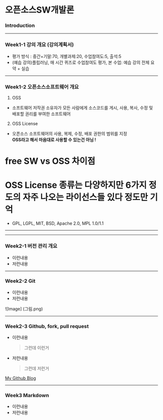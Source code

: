 # **오픈소스SW개발론**

### Introduction

-------------
### Week1-1 강의 개요 (강의계획서)
* 평가 방식 : 중간+기말:70, 개별과제:20, 수업참여도:5, 출석:5
* (예습 강의)플립러닝, 매 시간 퀴즈로 수업참여도 평가, 본 수업: 예습 강의 전체 요약 + 실습 
-------------
### Week1-2 오픈소스소프트웨어 개요
1. OSS
* 소프트웨어 저작권 소유자가 모든 사람에게 소스코드를 게시, 사용, 복사, 수정 및 배포할 권리를 부여한 소프트웨어
2. OSS License 
* 오픈소스 소프트웨어의 사용, 복제, 수정, 배포 권한의 범위를 지정   
**OSS라고 해서 마음대로 사용할 수 있는건 아님 !**

# free SW vs OSS 차이점 #


OSS License 종류는 다양하지만 6가지 정도의 자주 나오는 라이선스들 있다 정도만 기억
=================================================================
- GPL, LGPL, MIT, BSD, Apache 2.0, MPL 1.0/1.1
---

-------------
### Week2-1 버전 관리 개요
* 이런내용
* 저런내용

-------------
### Week2-2 Git
* 이런내용
* 저런내용

![Image] (그림.png)

-------------
### Week2-3 Github, fork, pull request
* 이런내용
  > 그런데 이런거
* 저런내용
  > 그런데 저런거

[My Github Blog](https://github.com/kkanuseobin)

-------------
### Week3     Markdown
* 이런내용
* 저런내용
